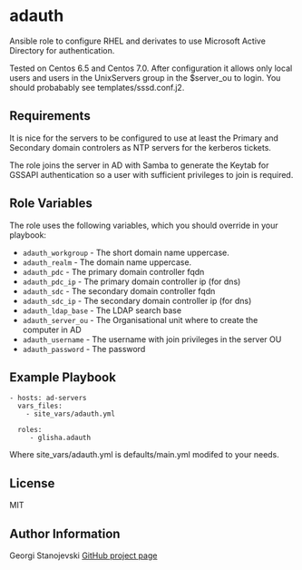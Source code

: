 adauth
========

Ansible role to configure RHEL and derivates to use Microsoft Active Directory for authentication. 

Tested on Centos 6.5 and Centos 7.0. After configuration it allows only local users and users in the UnixServers group in the $server_ou to login. You should probabably see templates/sssd.conf.j2.

Requirements
------------

It is nice for the servers to be configured to use at least the Primary and Secondary domain controlers as NTP servers for the kerberos tickets.

The role joins the server in AD with Samba to generate the Keytab for GSSAPI authentication so a user with sufficient privileges to join is required.

Role Variables
--------------

The role uses the following variables, which you should override in your playbook:
* `adauth_workgroup` - The short domain name uppercase.
* `adauth_realm` - The domain name uppercase.
* `adauth_pdc` - The primary domain controller fqdn
* `adauth_pdc_ip` - The primary domain controller ip (for dns)
* `adauth_sdc` - The secondary domain controller fqdn
* `adauth_sdc_ip` - The secondary domain controller ip (for dns)
* `adauth_ldap_base` - The LDAP search base
* `adauth_server_ou` - The Organisational unit where to create the computer in AD
* `adauth_username` - The username with join privileges in the server OU
* `adauth_password` - The password


Example Playbook
-------------------------

    - hosts: ad-servers
      vars_files:
        - site_vars/adauth.yml

      roles:
         - glisha.adauth

Where site_vars/adauth.yml is defaults/main.yml modifed to your needs.


License
-------

MIT

Author Information
------------------

Georgi Stanojevski
[GitHub project page](https://github.com/glisha/ansible-adauth)
